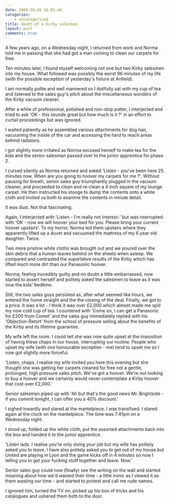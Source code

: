 ```yaml
---
date: 2009-10-26 16:01:44
categories:
    - uncategorised
title: death of a Kirby salesman
layout: post
comments: true
---
```

A few years ago, on a Wednesday night, I returned from work and Norma
told me in passing that she had got a man coming to clean our carpets
for free.

Ten minutes later, I found myself welcoming not one but two Kirby
salesmen into my house. What followed was possibly the worst 96 minutes
of my life (with the possible exception of yesterday's fixture at
Anfield).

I am normally polite and well mannered so I dutifully sat with my cup of
tea and listened to the sales guy's pitch about the miscellaneous
wonders of the Kirby vacuum cleaner.

After a while of professional, polished and non-stop patter, I
interjected and tried to ask 'OK - this sounds great but how much is it
?' in an effort to curtail proceedings but was ignored.

I waited patiently as he assembled various attachments for dog hair,
vacuuming the inside of the car and accessing the hard to reach areas
behind radiators.

I got slightly more irritated as Norma excused herself to make tea for
the kids and the senior salesman passed over to the junior apprentice
for phase 2.

I cursed silently as Norma returned and asked 'Listen - you've been here
25 minutes now. When are you going to hoover my carpets for me ?'.
Without pausing for breath, senior sales guy triumphantly plugged in the
vacuum cleaner, and proceeded to clean and re-clean a 4 inch square of
my lounge carpet. He then instructed his stooge to dump the contents
onto a white cloth and invited us both to examine the contents in minute
detail.

It was dust. Not that fascinating.

Again, I interjected with 'Listen - I'm really not interest-' but was
interrupted with 'OK - now we will hoover your bed for you. Please bring
your current hoover upstairs'. To my horror, Norma led them upstairs
where they apparently lifted up a duvet and vacuumed the mattress of my
6 year old daughter. Twice.

Two more pristine white cloths was brought out and we poured over the
skin debris that a human leaves behind on the sheets when asleep. We
compared and contrasted the superlative results of the Kirby which has
lifted much more dirt than our Panasonic hoover.

Norma, feeling incredibly guilty and no doubt a little embarrassed, now
started to assert herself and politely asked the salesmen to leave as it
was now the kids' bedtime.

Still, the two sales guys persisted as, after what seemed like hours, we
entered the home straight and the the closing of the deal. Finally, we
got to a price. It was a lot - I think it was over &pound;2,000 which almost
made me spill my now cold cup of tea. I countered with 'Come on, I can
get a Panasonic for &pound;200 from Comet' and the sales guy immediately
replied with his 'Objection-Retort' from the school of pressure selling
about the benefits of the Kirby and its lifetime guarantee.

My wife left the room. I could tell she was now quite upset at the
imposition of having these chaps in our house, interrupting our routine.
People who upset my wife (with one honourable exception - me) tend to
upset me so I now got slightly more forceful.

'Listen, chaps. I realise my wife invited you here this evening but she
thought she was getting her carpets cleaned for free not a gentle,
prolonged, high pressure sales pitch. We've got a hoover. We're not
looking to buy a hoover and we certainly would never contemplate a Kirby
hoover that cost over &pound;2,000.'

Senior salesman piped up with 'Ah but that's the good news Mr.
Brightside - if you commit tonight, I can offer you a 40% discount.'

I sighed inwardly and stared at the mantelpiece. I was transfixed. I
stared again at the clock on the mantelpiece. The time was 7:41pm on a
Wednesday night.

I stood up, folded up the white cloth, put the assorted attachments back
into the box and handed it to the junior apprentice.

'Listen lads. I realise you're only doing your job but my wife has
politely asked you to leave. I have also politely asked you to get out
of my house but United are playing in Lyon and the game kicks off in 4
minutes so now I telling you to get your fucking stuff together and
leave. Now.'

Senior sales guy could now (finally) see the writing on the wall and
started moaning about how we'd wasted their time - a little ironic as I
viewed it as them wasting our time - and started to protest and call me
rude names.

I ignored him, turned the TV on, picked up his box of tricks and his
catalogues and ushered them both to the door.
